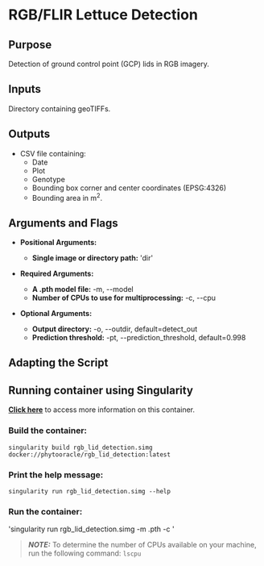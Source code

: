 # RGB/FLIR Lettuce Detection
## Purpose
Detection of ground control point (GCP) lids in RGB imagery. 

## Inputs
Directory containing geoTIFFs. 

## Outputs
* CSV file containing:
    * Date
    * Plot
    * Genotype
    * Bounding box corner and center coordinates (EPSG:4326) 
    * Bounding area in m<sup>2</sup>. 

## Arguments and Flags
* **Positional Arguments:** 
    * **Single image or directory path:** 'dir' 
* **Required Arguments:**
    * **A .pth model file:** -m, --model
    * **Number of CPUs to use for multiprocessing:** -c, --cpu                  

* **Optional Arguments:**
    * **Output directory:** -o, --outdir, default=detect_out
    * **Prediction threshold:** -pt, --prediction_threshold, default=0.998
       
## Adapting the Script
                                        
## Running container using Singularity
**[Click here](https://hub.docker.com/repository/docker/phytooracle/rgb_lid_detection)** to access more information on this container. 

### Build the container:
`singularity build rgb_lid_detection.simg docker://phytooracle/rgb_lid_detection:latest`

### Print the help message:
`singularity run rgb_lid_detection.simg --help`

### Run the container:
'singularity run rgb_lid_detection.simg -m <model file path>.pth -c <number of CPUs> <single image or directory path>'
> **_NOTE:_**  To determine the number of CPUs available on your machine, run the following command: `lscpu`
